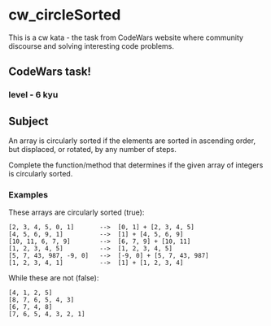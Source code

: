 # cw_circleSorted
This is a cw kata - the task from CodeWars website where community discourse and solving interesting code problems.

## CodeWars task!

### level - 6 kyu

## Subject
An array is circularly sorted if the elements are sorted in ascending order, but displaced, or rotated, by any number of steps.

Complete the function/method that determines if the given array of integers is circularly sorted.

### Examples
These arrays are circularly sorted (true):
```
[2, 3, 4, 5, 0, 1]       -->  [0, 1] + [2, 3, 4, 5]
[4, 5, 6, 9, 1]          -->  [1] + [4, 5, 6, 9]
[10, 11, 6, 7, 9]        -->  [6, 7, 9] + [10, 11]
[1, 2, 3, 4, 5]          -->  [1, 2, 3, 4, 5]
[5, 7, 43, 987, -9, 0]   -->  [-9, 0] + [5, 7, 43, 987]
[1, 2, 3, 4, 1]          -->  [1] + [1, 2, 3, 4]
```
While these are not (false):
```
[4, 1, 2, 5]
[8, 7, 6, 5, 4, 3]
[6, 7, 4, 8]
[7, 6, 5, 4, 3, 2, 1]
```
